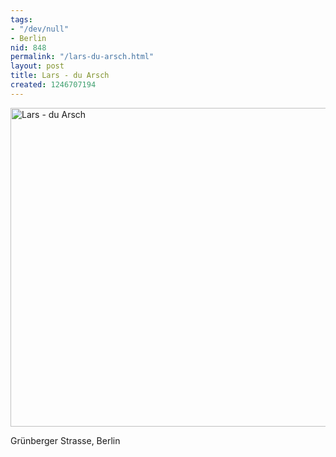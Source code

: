 ```yaml
---
tags:
- "/dev/null"
- Berlin
nid: 848
permalink: "/lars-du-arsch.html"
layout: post
title: Lars - du Arsch
created: 1246707194
---
```

<img src="/sites/netzaffe.de/files/images/lars-du-arsch_0.jpg" alt="Lars - du Arsch" width="510px" />
<p>Grünberger Strasse, Berlin</p>
